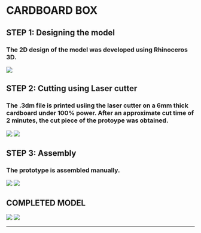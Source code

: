 # CARDBOARD BOX


## STEP 1: Designing the model

### The 2D design of the model was developed using Rhinoceros 3D.

<img src="30">

## STEP 2: Cutting using Laser cutter

### The .3dm file is printed usiing the laser cutter on a 6mm thick cardboard under 100% power. After an approximate cut time of 2 minutes, the cut piece of the protoype was obtained.

<img src="31">


<img src="32">


## STEP 3: Assembly

### The prototype is assembled manually.

<img src="33">

<img src="34">


## COMPLETED MODEL

<img src="35">

<img src="36">

-----
